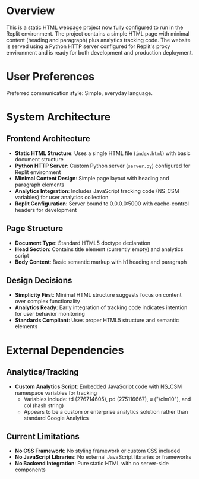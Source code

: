 # Overview

This is a static HTML webpage project now fully configured to run in the Replit environment. The project contains a simple HTML page with minimal content (heading and paragraph) plus analytics tracking code. The website is served using a Python HTTP server configured for Replit's proxy environment and is ready for both development and production deployment.

# User Preferences

Preferred communication style: Simple, everyday language.

# System Architecture

## Frontend Architecture
- **Static HTML Structure**: Uses a single HTML file (`index.html`) with basic document structure
- **Python HTTP Server**: Custom Python server (`server.py`) configured for Replit environment
- **Minimal Content Design**: Simple page layout with heading and paragraph elements
- **Analytics Integration**: Includes JavaScript tracking code (NS_CSM variables) for user analytics collection
- **Replit Configuration**: Server bound to 0.0.0.0:5000 with cache-control headers for development

## Page Structure
- **Document Type**: Standard HTML5 doctype declaration
- **Head Section**: Contains title element (currently empty) and analytics script
- **Body Content**: Basic semantic markup with h1 heading and paragraph

## Design Decisions
- **Simplicity First**: Minimal HTML structure suggests focus on content over complex functionality
- **Analytics Ready**: Early integration of tracking code indicates intention for user behavior monitoring
- **Standards Compliant**: Uses proper HTML5 structure and semantic elements

# External Dependencies

## Analytics/Tracking
- **Custom Analytics Script**: Embedded JavaScript code with NS_CSM namespace variables for tracking
  - Variables include: td (276714605), pd (275116667), u ("/clm10"), and col (hash string)
  - Appears to be a custom or enterprise analytics solution rather than standard Google Analytics

## Current Limitations
- **No CSS Framework**: No styling framework or custom CSS included
- **No JavaScript Libraries**: No external JavaScript libraries or frameworks
- **No Backend Integration**: Pure static HTML with no server-side components
